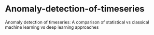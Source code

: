 # Anomaly-detection-of-timeseries
Anomaly detection of timeseries: A comparison of statistical vs classical machine learning vs deep learning approaches

